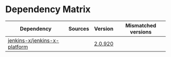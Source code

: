 # Dependency Matrix

Dependency | Sources | Version | Mismatched versions
---------- | ------- | ------- | -------------------
[jenkins-x/jenkins-x-platform](https://github.com/jenkins-x/jenkins-x-platform) |  | [2.0.920](https://github.com/jenkins-x/jenkins-x-platform/releases/tag/v2.0.920) | 
